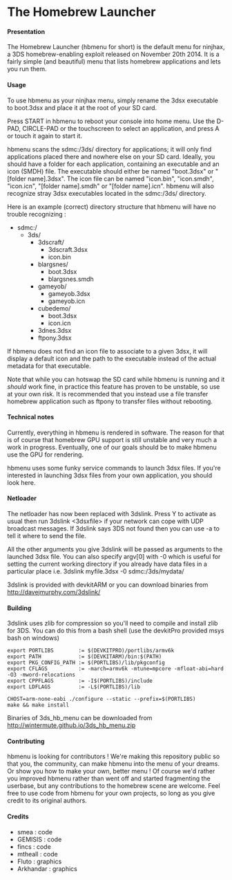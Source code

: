 # The Homebrew Launcher

#### Presentation

The Homebrew Launcher (hbmenu for short) is the default menu for ninjhax, a 3DS homebrew-enabling exploit released on November 20th 2014. It is a fairly simple (and beautiful) menu that lists homebrew applications and lets you run them.

#### Usage

To use hbmenu as your ninjhax menu, simply rename the 3dsx executable to boot.3dsx and place it at the root of your SD card.

Press START in hbmenu to reboot your console into home menu. Use the D-PAD, CIRCLE-PAD or the touchscreen to select an application, and press A or touch it again to start it.

hbmenu scans the sdmc:/3ds/ directory for applications; it will only find applications placed there and nowhere else on your SD card. Ideally, you should have a folder for each application, containing an executable and an icon (SMDH) file. The executable should either be named "boot.3dsx" or "\[folder name\].3dsx". The icon file can be named "icon.bin", "icon.smdh", "icon.icn", "\[folder name\].smdh" or "\[folder name\].icn". hbmenu will also recognize stray 3dsx executables located in the sdmc:/3ds/ directory.

Here is an example (correct) directory structure that hbmenu will have no trouble recognizing :

- sdmc:/
  - 3ds/
    - 3dscraft/
      - 3dscraft.3dsx
      - icon.bin
    - blargsnes/
      - boot.3dsx
      - blargsnes.smdh
    - gameyob/
      - gameyob.3dsx
      - gameyob.icn
    - cubedemo/
      - boot.3dsx
      - icon.icn
    - 3dnes.3dsx
    - ftpony.3dsx

If hbmenu does not find an icon file to associate to a given 3dsx, it will display a default icon and the path to the executable instead of the actual metadata for that executable.

Note that while you can hotswap the SD card while hbmenu is running and it *should* work fine, in practice this feature has proven to be unstable, so use at your own risk. It is recommended that you instead use a file transfer homebrew application such as ftpony to transfer files without rebooting.

#### Technical notes

Currently, everything in hbmenu is rendered in software. The reason for that is of course that homebrew GPU support is still unstable and very much a work in progress. Eventually, one of our goals should be to make hbmenu use the GPU for rendering.

hbmenu uses some funky service commands to launch 3dsx files. If you're interested in launching 3dsx files from your own application, you should look here.

#### Netloader

The netloader has now been replaced with 3dslink. Press Y to activate as usual then run 3dslink <3dsxfile> if your network can cope with UDP broadcast messages.
If 3dslink says 3DS not found then you can use -a <ip address> to tell it where to send the file.

All the other arguments you give 3dslink will be passed as arguments to the launched 3dsx file. You can also specify argv[0] with -0 <argument> which is useful for
setting the current working directory if you already have data files in a particular place i.e. 3dslink myfile.3dsx -0 sdmc:/3ds/mydata/

3dslink is provided with devkitARM or you can download binaries from http://davejmurphy.com/3dslink/

#### Building

3dslink uses zlib for compression so you'll need to compile and install zlib for 3DS. You can do this from a bash shell (use the devkitPro provided msys bash on windows)

    export PORTLIBS        := $(DEVKITPRO)/portlibs/armv6k
    export PATH            := $(DEVKITARM)/bin:$(PATH)
    export PKG_CONFIG_PATH := $(PORTLIBS)/lib/pkgconfig
    export CFLAGS          := -march=armv6k -mtune=mpcore -mfloat-abi=hard -O3 -mword-relocations
    export CPPFLAGS        := -I$(PORTLIBS)/include
    export LDFLAGS         := -L$(PORTLIBS)/lib

    CHOST=arm-none-eabi ./configure --static --prefix=$(PORTLIBS)
    make && make install

Binaries of 3ds_hb_menu can be downloaded from http://wintermute.github.io/3ds_hb_menu.zip

#### Contributing

hbmenu is looking for contributors ! We're making this repository public so that you, the community, can make hbmenu into the menu of your dreams. Or show you how to make your own, better menu ! Of course we'd rather you improved hbmenu rather than went off and started fragmenting the userbase, but any contributions to the homebrew scene are welcome. Feel free to use code from hbmenu for your own projects, so long as you give credit to its original authors.

#### Credits

- smea : code
- GEMISIS : code
- fincs : code
- mtheall : code
- Fluto : graphics
- Arkhandar : graphics
